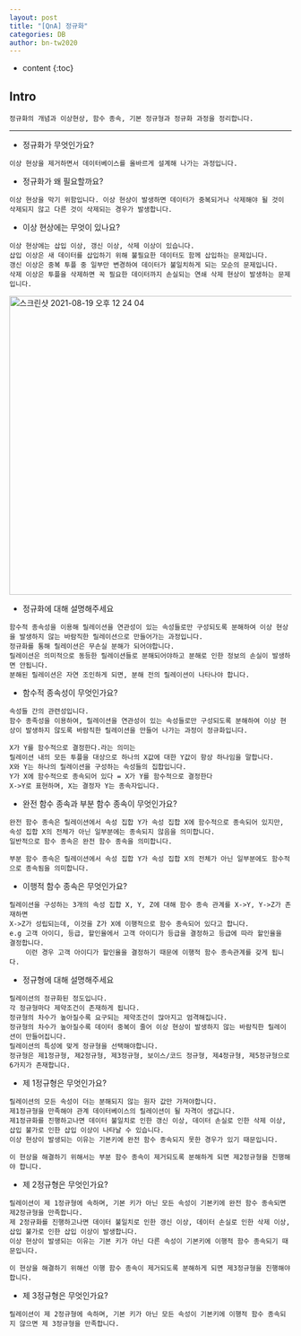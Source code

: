 ```yaml
---
layout: post
title: "[QnA] 정규화"
categories: DB
author: bn-tw2020
---
```

* content
{:toc}


## Intro

```
정규화의 개념과 이상현상, 함수 종속, 기본 정규형과 정규화 과정을 정리합니다.
```





---

* 정규화가 무엇인가요?

```
이상 현상을 제거하면서 데이터베이스를 올바르게 설계해 나가는 과정입니다.
```

* 정규화가 왜 필요할까요?

```
이상 현상을 막기 위함입니다. 이상 현상이 발생하면 데이터가 중복되거나 삭제해야 될 것이 삭제되지 않고 다른 것이 삭제되는 경우가 발생합니다.
```

* 이상 현상에는 무엇이 있나요?

```
이상 현상에는 삽입 이상, 갱신 이상, 삭제 이상이 있습니다.
삽입 이상은 새 데이터를 삽입하기 위해 불필요한 데이터도 함께 삽입하는 문제입니다.
갱신 이상은 중복 투플 중 일부만 변경하여 데이터가 불일치하게 되는 모순의 문제입니다.
삭제 이상은 투플을 삭제하면 꼭 필요한 데이터까지 손실되는 연쇄 삭제 현상이 발생하는 문제입니다.
```

<img width="533" alt="스크린샷 2021-08-19 오후 12 24 04" src="https://user-images.githubusercontent.com/66770613/130002736-11701ba5-4841-4b0c-a162-3d7f1252ca6e.png">  


* 정규화에 대해 설명해주세요

```
함수적 종속성을 이용해 릴레이션을 연관성이 있는 속성들로만 구성되도록 분해하여 이상 현상을 발생하지 않는 바람직한 릴레이션으로 만들어가는 과정입니다.
정규화를 통해 릴레이션은 무손실 분해가 되어야합니다.
릴레이션은 의미적으로 동등한 릴레이션들로 분해되어야하고 분해로 인한 정보의 손실이 발생하면 안됩니다.
분해된 릴레이션은 자연 조인하게 되면, 분해 전의 릴레이션이 나타나야 합니다.
```

* 함수적 종속성이 무엇인가요?

```
속성들 간의 관련성입니다.
함수 종족성을 이용하여, 릴레이션을 연관성이 있는 속성들로만 구성되도록 분해하여 이상 현상이 발생하지 않도록 바람직한 릴레이션을 만들어 나가는 과정이 정규화입니다.

X가 Y를 함수적으로 결정한다.라는 의미는
릴레이션 내의 모든 투플을 대상으로 하나의 X값에 대한 Y값이 항상 하나임을 말합니다.
X와 Y는 하나의 릴레이션을 구성하는 속성들의 집합입니다.
Y가 X에 함수적으로 종속되어 있다 = X가 Y를 함수적으로 결정한다
X->Y로 표현하며, X는 결정자 Y는 종속자입니다.
```



* 완전 함수 종속과 부분 함수 종속이 무엇인가요?

```
완전 함수 종속은 릴레이션에서 속성 집합 Y가 속성 집합 X에 함수적으로 종속되어 있지만,
속성 집합 X의 전체가 아닌 일부분에는 종속되지 않음을 의미합니다.
일반적으로 함수 종속은 완전 함수 종속을 의미합니다.

부분 함수 종속은 릴레이션에서 속성 집합 Y가 속성 집합 X의 전체가 아닌 일부분에도 함수적으로 종속됨을 의미합니다.
```

* 이행적 함수 종속은 무엇인가요?

```
릴레이션을 구성하는 3개의 속성 집합 X, Y, Z에 대해 함수 종속 관계를 X->Y, Y->Z가 존재하면
X->Z가 성립되는데, 이것을 Z가 X에 이행적으로 함수 종속되어 있다고 합니다.
e.g 고객 아이디, 등급, 할인율에서 고객 아이디가 등급을 결정하고 등급에 따라 할인율을 결정합니다.
    이런 경우 고객 아이디가 할인율을 결정하기 때문에 이행적 함수 종속관계를 갖게 됩니다.
```

* 정규형에 대해 설명해주세요

```
릴레이션의 정규화된 정도입니다.
각 정규형마다 제약조건이 존재하게 됩니다. 
정규형의 차수가 높아질수록 요구되는 제약조건이 많아지고 엄격해집니다.
정규형의 차수가 높아질수록 데이터 중복이 줄어 이상 현상이 발생하지 않는 바람직한 릴레이션이 만들어집니다.
릴레이션의 특성에 맞게 정규형을 선택해야합니다.
정규형은 제1정규형, 제2정규형, 제3정규형, 보이스/코드 정규형, 제4정규형, 제5정규형으로 6가지가 존재합니다.
```

* 제 1정규형은 무엇인가요?

```
릴레이션의 모든 속성이 더는 분해되지 않는 원자 값만 가져야합니다.
제1정규형을 만족해야 관계 데이터베이스의 릴레이션이 될 자격이 생깁니다.
제1정규화를 진행하고나면 데이터 불일치로 인한 갱신 이상, 데이터 손실로 인한 삭제 이상, 삽입 불가로 인한 삽입 이상이 나타날 수 있습니다.
이상 현상이 발생되는 이유는 기본키에 완전 함수 종속되지 못한 경우가 있기 때문입니다.

이 현상을 해결하기 위해서는 부분 함수 종속이 제거되도록 분해하게 되면 제2정규형을 진행해야 합니다.
```

* 제 2정규형은 무엇인가요?

```
릴레이션이 제 1정규형에 속하며, 기본 키가 아닌 모든 속성이 기본키에 완전 함수 종속되면 제2정규형을 만족합니다.
제 2정규화를 진행하고나면 데이터 불일치로 인한 갱신 이상, 데이터 손실로 인한 삭제 이상, 삽입 불가로 인한 삽입 이상이 발생합니다.
이상 현상이 발생되는 이유는 기본 키가 아닌 다른 속성이 기본키에 이행적 함수 종속되기 때문입니다.

이 현상을 해결하기 위해선 이행 함수 종속이 제거되도록 분해하게 되면 제3정규형을 진행해야 합니다.
```

* 제 3정규형은 무엇인가요?

```
릴레이션이 제 2정규형에 속하며, 기본 키가 아닌 모든 속성이 기본키에 이행적 함수 종속되지 않으면 제 3정규형을 만족합니다.
```
